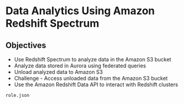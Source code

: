 # Data Analytics Using Amazon Redshift Spectrum

## Objectives

- Use Redshift Spectrum to analyze data in the Amazon S3 bucket
- Analyze data stored in Aurora using federated queries
- Unload analyzed data to Amazon S3
- Challenge - Access unloaded data from the Amazon S3 bucket
- Use the Amazon Redshift Data API to interact with Redshift clusters

`role.json`